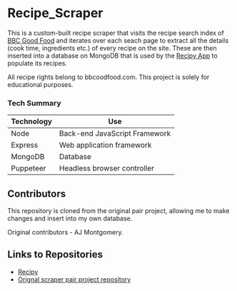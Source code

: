 # Recipe_Scraper

This is a custom-built recipe scraper that visits the recipe search index of [BBC Good Food](https://www.bbcgoodfood.com/) and iterates over each seach page to extract all 
the details (cook time, ingredients etc.) of every recipe on the site. These are then inserted into a database on MongoDB that is used by the [Recipy App](https://github.com/Will-Helliwell/Recipy) to populate its recipes.

All recipe rights belong to bbcoodfood.com. This project is solely for educational purposes.

### **Tech Summary**

| Technology    | Use                           |
| ------------- | ----------------------------- |
| Node          | Back-end JavaScript Framework |
| Express       | Web application framework     |               
| MongoDB       | Database                      |
| Puppeteer     | Headless browser controller   |

## **Contributors**

This repository is cloned from the original pair project, allowing me to make changes and insert into my own database.

Original contributors - AJ Montgomery.

## **Links to Repositories**

- [Recipy](https://github.com/Will-Helliwell/Recipy)
- [Orignal scraper pair project repository](https://github.com/AJSMonty/scraper)
